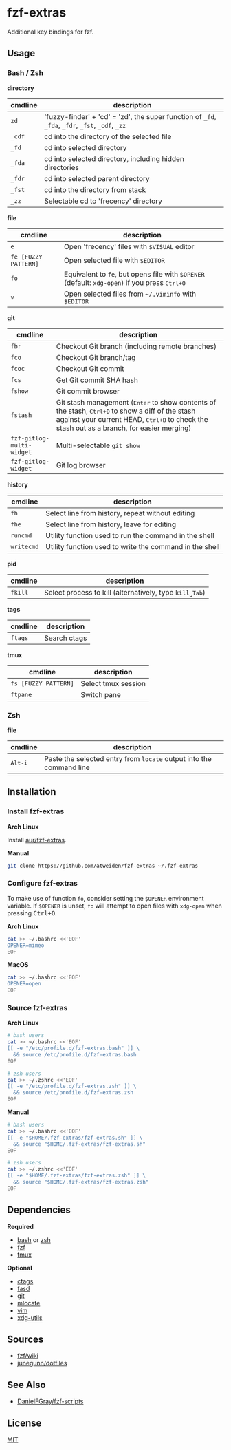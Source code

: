 # fzf-extras

Additional key bindings for fzf.

## Usage

### Bash / Zsh

**directory**

cmdline                   | description
---                       | ---
`zd`                      | 'fuzzy-finder' + 'cd' = 'zd', the super function of `_fd`, `_fda`, `_fdr`, `_fst`, `_cdf`, `_zz`
`_cdf`                    | cd into the directory of the selected file
`_fd`                     | cd into selected directory
`_fda`                    | cd into selected directory, including hidden directories
`_fdr`                    | cd into selected parent directory
`_fst`                    | cd into the directory from stack
`_zz`                     | Selectable cd to 'frecency' directory

**file**

cmdline                   | description
---                       | ---
`e`                       | Open 'frecency' files with `$VISUAL` editor
`fe [FUZZY PATTERN]`      | Open selected file with `$EDITOR`
`fo`                      | Equivalent to `fe`, but opens file with `$OPENER` (default: `xdg-open`) if you press <kbd>Ctrl+O</kbd>
`v`                       | Open selected files from `~/.viminfo` with `$EDITOR`

**git**

cmdline                   | description
---                       | ---
`fbr`                     | Checkout Git branch (including remote branches)
`fco`                     | Checkout Git branch/tag
`fcoc`                    | Checkout Git commit
`fcs`                     | Get Git commit SHA hash
`fshow`                   | Git commit browser
`fstash`                  | Git stash management (<kbd>Enter</kbd> to show contents of the stash, <kbd>Ctrl+D</kbd> to show a diff of the stash against your current HEAD, <kbd>Ctrl+B</kbd> to check the stash out as a branch, for easier merging)
`fzf-gitlog-multi-widget` | Multi-selectable `git show`
`fzf-gitlog-widget`       | Git log browser

**history**

cmdline                   | description
---                       | ---
`fh`                      | Select line from history, repeat without editing
`fhe`                     | Select line from history, leave for editing
`runcmd`                  | Utility function used to run the command in the shell
`writecmd`                | Utility function used to write the command in the shell

**pid**

cmdline                   | description
---                       | ---
`fkill`                   | Select process to kill (alternatively, type `kill`˽<kbd>Tab</kbd>)

**tags**

cmdline                   | description
---                       | ---
`ftags`                   | Search ctags

**tmux**

cmdline                   | description
---                       | ---
`fs [FUZZY PATTERN]`      | Select tmux session
`ftpane`                  | Switch pane

### Zsh

**file**

cmdline                   | description
---                       | ---
<kbd>Alt-i</kbd>          | Paste the selected entry from `locate` output into the command line

## Installation

### Install fzf-extras

**Arch Linux**

Install [aur/fzf-extras](https://aur.archlinux.org/packages/fzf-extras).

**Manual**

```sh
git clone https://github.com/atweiden/fzf-extras ~/.fzf-extras
```

### Configure fzf-extras

To make use of function `fo`, consider setting the `$OPENER` environment
variable. If `$OPENER` is unset, `fo` will attempt to open files with
`xdg-open` when pressing <kbd>Ctrl+O</kbd>.

**Arch Linux**

```sh
cat >> ~/.bashrc <<'EOF'
OPENER=mimeo
EOF
```

**MacOS**

```sh
cat >> ~/.bashrc <<'EOF'
OPENER=open
EOF
```

### Source fzf-extras

**Arch Linux**

```sh
# bash users
cat >> ~/.bashrc <<'EOF'
[[ -e "/etc/profile.d/fzf-extras.bash" ]] \
  && source /etc/profile.d/fzf-extras.bash
EOF

# zsh users
cat >> ~/.zshrc <<'EOF'
[[ -e "/etc/profile.d/fzf-extras.zsh" ]] \
  && source /etc/profile.d/fzf-extras.zsh
EOF
```

**Manual**

```sh
# bash users
cat >> ~/.bashrc <<'EOF'
[[ -e "$HOME/.fzf-extras/fzf-extras.sh" ]] \
  && source "$HOME/.fzf-extras/fzf-extras.sh"
EOF

# zsh users
cat >> ~/.zshrc <<'EOF'
[[ -e "$HOME/.fzf-extras/fzf-extras.zsh" ]] \
  && source "$HOME/.fzf-extras/fzf-extras.zsh"
EOF
```

## Dependencies

**Required**

- [bash](https://www.gnu.org/software/bash/) or [zsh](https://www.zsh.org/)
- [fzf](https://github.com/junegunn/fzf)
- [tmux](https://github.com/tmux/tmux)

**Optional**

- [ctags](https://github.com/universal-ctags/ctags)
- [fasd](https://github.com/clvv/fasd)
- [git](https://git-scm.com/)
- [mlocate](https://pagure.io/mlocate)
- [vim](https://www.vim.org/)
- [xdg-utils](https://www.freedesktop.org/wiki/Software/xdg-utils/)

## Sources

- [fzf/wiki](https://github.com/junegunn/fzf/wiki)
- [junegunn/dotfiles](https://github.com/junegunn/dotfiles)

## See Also

- [DanielFGray/fzf-scripts](https://github.com/DanielFGray/fzf-scripts)

## License

[MIT](LICENSE)
